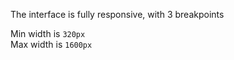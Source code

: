 The interface is fully responsive, with 3 breakpoints

Min width is `320px`  
Max width is `1600px`
